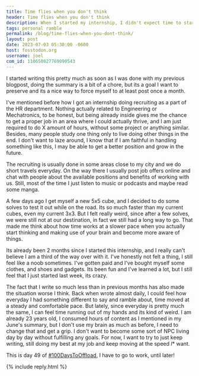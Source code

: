 ```yaml
---
title: Time flies when you don't think
header: Time flies when you don't think
description: When I started my internship, I didn't expect time to start moving faster, its such an odd thing, I want to start writing again to gain some sense of control back, before its too late. Time really flies when you don't write, or use your brain...
tags: personal ramble
permalink: /blog/time-flies-when-you-dont-think/
layout: post
date: 2023-07-03 05:30:00 -0600
host: fosstodon.org
username: joel
com_id: 110650027769090543
---
```


I started writing this pretty much as soon as I was done with my previous blogpost, doing the summary is a bit of a chore, but its a goal I want to preserve and its a nice way to force myself to at least post once a month.

I've mentioned before how I got an internship doing recruiting as a part of the HR department. Nothing actually related to Engineering or Mechatronics, to be honest, but being already inside gives me the chance to get a proper job in an area where I could actually thrive, and I am just required to do X amount of hours, without some project or anything similar. Besides, many people study one thing only to live doing other things in the end. I don't want to laze around, I know that if I am faithful in handling something like this, I may be able to get a better position and grow in the future.

The recruiting is usually done in some areas close to my city and we do short travels everyday. On the way there I usually post job offers online and chat with people about the available positions and benefits of working with us. Still, most of the time I just listen to music or podcasts and maybe read some manga.

A few days ago I get myself a new 5x5 cube, and I decided to do some solves to test it out while on the road. Its so much faster than my current cubes, even my current 3x3. But I felt really weird, since after a few solves, we were still not at our destination, in fact we still had a long way to go. That made me think about how time works at a slower pace when you actually start thinking and making use of your brain and become more aware of things.

Its already been 2 months since I started this internship, and I really can't believe I am a third of the way over with it. I've honestly not felt a thing, I still feel like a noob sometimes. I've gotten paid and I've bought myself some clothes, and shoes and gadgets. Its been fun and I've learned a lot, but I still feel that I just started last week, its crazy.

The fact that I write so much less than in previous months has also made the situation worse I think. Back when wrote almost daily, I could feel how everyday I had something different to say and ramble about, time moved at a steady and comfortable pace. But lately, since everyday is pretty much the same, I can feel time running out of my hands and its kind of weird. I am already 23 years old, I consumed hours of content as I mentioned in my June's summary, but I don't use my brain as much as before, I need to change that and get a grip. I don't want to become some sort of NPC living day by day without fulfilling any goals. For now, I want to try to just keep writing, still doing my best at my job and keep moving at the speed *I** want.

This is day 49 of [#100DaysToOffload](https://100daystooffload.com), I have to go to work, until later!

{% include reply.html %}
